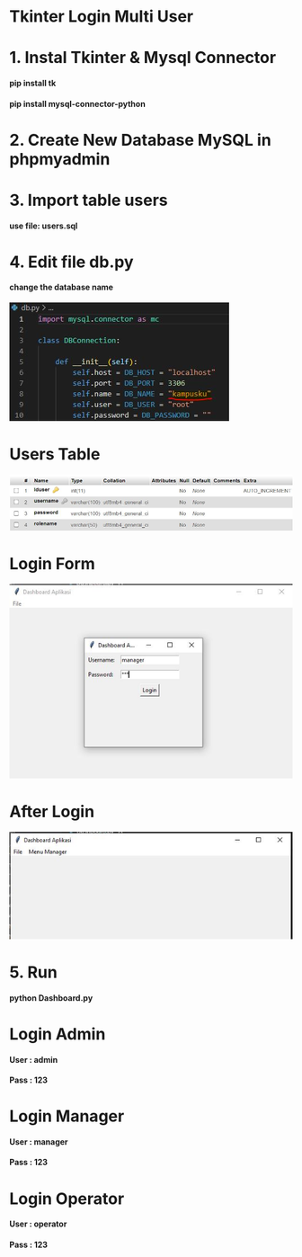 # Tkinter Login Multi User

# 1. Instal Tkinter & Mysql Connector
#### pip install tk
#### pip install mysql-connector-python

# 2. Create New Database MySQL in phpmyadmin
# 3. Import table users
#### use file: users.sql
# 4. Edit file db.py
#### change the database name
![After Login](https://github.com/freddywicaksono/tkinter_login_multiuser/blob/main/edit_con.jpg)

# Users Table
![Users Table](https://github.com/freddywicaksono/tkinter_login_multiuser/blob/main/tabel_user.jpg)

# Login Form
![Login Form](https://github.com/freddywicaksono/tkinter_login_multiuser/blob/main/dashboard.jpg)

# After Login
![After Login](https://github.com/freddywicaksono/tkinter_login_multiuser/blob/main/dashboard2.jpg)

# 5. Run
#### python Dashboard.py

# Login Admin
#### User : admin
#### Pass : 123

# Login Manager
#### User : manager
#### Pass : 123

# Login Operator
#### User : operator
#### Pass : 123
